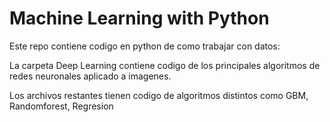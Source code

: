 # Machine Learning with Python

Este repo contiene codigo en python de como trabajar con datos:

La carpeta Deep Learning contiene codigo de los principales algoritmos de redes neuronales aplicado a imagenes.

Los archivos restantes tienen codigo de algoritmos distintos como GBM, Randomforest, Regresion

